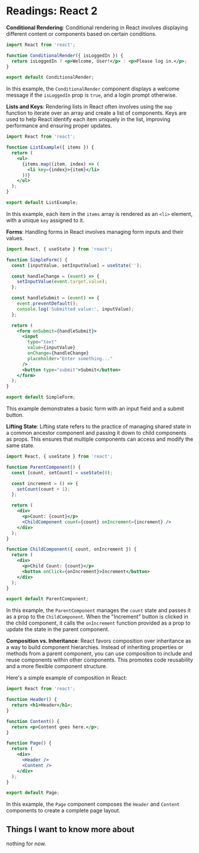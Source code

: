 # Readings: React 2

**Conditional Rendering**:
Conditional rendering in React involves displaying different content or components based on certain conditions.

```jsx
import React from 'react';

function ConditionalRender({ isLoggedIn }) {
  return isLoggedIn ? <p>Welcome, User!</p> : <p>Please log in.</p>;
}

export default ConditionalRender;
```

In this example, the `ConditionalRender` component displays a welcome message if the `isLoggedIn` prop is `true`, and a login prompt otherwise.

**Lists and Keys**:
Rendering lists in React often involves using the `map` function to iterate over an array and create a list of components. Keys are used to help React identify each item uniquely in the list, improving performance and ensuring proper updates.

```jsx
import React from 'react';

function ListExample({ items }) {
  return (
    <ul>
      {items.map((item, index) => (
        <li key={index}>{item}</li>
      ))}
    </ul>
  );
}

export default ListExample;
```

In this example, each item in the `items` array is rendered as an `<li>` element, with a unique `key` assigned to it.

**Forms**:
Handling forms in React involves managing form inputs and their values.

```jsx
import React, { useState } from 'react';

function SimpleForm() {
  const [inputValue, setInputValue] = useState('');

  const handleChange = (event) => {
    setInputValue(event.target.value);
  };

  const handleSubmit = (event) => {
    event.preventDefault();
    console.log('Submitted value:', inputValue);
  };

  return (
    <form onSubmit={handleSubmit}>
      <input
        type="text"
        value={inputValue}
        onChange={handleChange}
        placeholder="Enter something..."
      />
      <button type="submit">Submit</button>
    </form>
  );
}

export default SimpleForm;
```

This example demonstrates a basic form with an input field and a submit button.

**Lifting State**:
Lifting state refers to the practice of managing shared state in a common ancestor component and passing it down to child components as props. This ensures that multiple components can access and modify the same state.

```jsx
import React, { useState } from 'react';

function ParentComponent() {
  const [count, setCount] = useState(0);

  const increment = () => {
    setCount(count + 1);
  };

  return (
    <div>
      <p>Count: {count}</p>
      <ChildComponent count={count} onIncrement={increment} />
    </div>
  );
}

function ChildComponent({ count, onIncrement }) {
  return (
    <div>
      <p>Child Count: {count}</p>
      <button onClick={onIncrement}>Increment</button>
    </div>
  );
}

export default ParentComponent;
```

In this example, the `ParentComponent` manages the `count` state and passes it as a prop to the `ChildComponent`. When the "Increment" button is clicked in the child component, it calls the `onIncrement` function provided as a prop to update the state in the parent component.

**Composition vs. Inheritance**:
React favors composition over inheritance as a way to build component hierarchies. Instead of inheriting properties or methods from a parent component, you can use composition to include and reuse components within other components. This promotes code reusability and a more flexible component structure.

Here's a simple example of composition in React:

```jsx
import React from 'react';

function Header() {
  return <h1>Header</h1>;
}

function Content() {
  return <p>Content goes here.</p>;
}

function Page() {
  return (
    <div>
      <Header />
      <Content />
    </div>
  );
}

export default Page;
```

In this example, the `Page` component composes the `Header` and `Content` components to create a complete page layout.

## Things I want to know more about

nothing for now.
